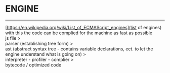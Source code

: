 # ENGINE 
---
[https://en.wikipedia.org/wiki/List_of_ECMAScript_engines](list of engines)  
with this the code can be complied for the machine as fast as possible  
js file >  
parser (establishing tree form) >  
ast (abstract syntax tree - contains variable declarations, ect. to let the engine understand what is going on) >  
interpreter - profiler - complier >  
bytecode / optimized code  
  

